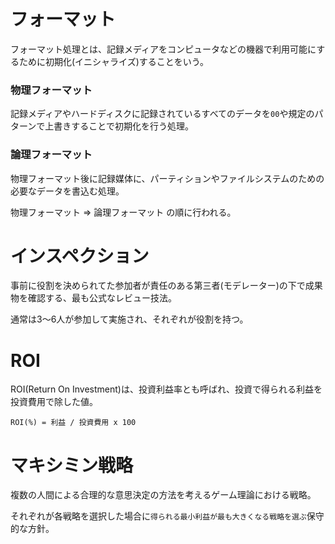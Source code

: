 # フォーマット

フォーマット処理とは、記録メディアをコンピュータなどの機器で利用可能にするために初期化(イニシャライズ)することをいう。

### 物理フォーマット

記録メディアやハードディスクに記録されているすべてのデータを`00`や規定のパターンで上書きすることで初期化を行う処理。

### 論理フォーマット

物理フォーマット後に記録媒体に、パーティションやファイルシステムのための必要なデータを書込む処理。

物理フォーマット => 論理フォーマット の順に行われる。

# インスペクション

事前に役割を決められてた参加者が責任のある第三者(モデレーター)の下で成果物を確認する、最も公式なレビュー技法。

通常は3～6人が参加して実施され、それぞれが役割を持つ。

# ROI

ROI(Return On Investment)は、投資利益率とも呼ばれ、投資で得られる利益を投資費用で除した値。

```
ROI(%) = 利益 / 投資費用 x 100
```

# マキシミン戦略

複数の人間による合理的な意思決定の方法を考えるゲーム理論における戦略。

それぞれが各戦略を選択した場合に`得られる最小利益が最も大きくなる戦略を選ぶ`保守的な方針。

